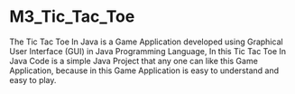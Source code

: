 # M3_Tic_Tac_Toe

The Tic Tac Toe In Java is a Game Application developed using Graphical User Interface (GUI) in Java Programming Language, In this Tic Tac Toe In Java Code is a simple Java Project that any one can like this Game Application, because in this Game Application is easy to understand and easy to play.
